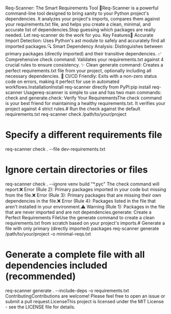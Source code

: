 Req-Scanner: The Smart Requirements Tool 🐍Req-Scanner is a powerful command-line tool designed to bring sanity to your Python project's dependencies. It analyzes your project's imports, compares them against your requirements.txt file, and helps you create a clean, minimal, and accurate list of dependencies.Stop guessing which packages are really needed. Let req-scanner do the work for you. Key Features🎯 Accurate Import Detection: Uses Python's ast module to safely and accurately find all imported packages.🔍 Smart Dependency Analysis: Distinguishes between primary packages (directly imported) and their transitive dependencies. ✅ Comprehensive check command: Validates your requirements.txt against 4 crucial rules to ensure consistency. ✨ Clean generate command: Creates a perfect requirements.txt file from your project, optionally including all necessary dependencies. 🤖 CI/CD Friendly: Exits with a non-zero status code on errors, making it perfect for use in automated workflows.InstallationInstall req-scanner directly from PyPI:pip install req-scanner
Usagereq-scanner is simple to use and has two main commands: check and generate.check: Verify Your RequirementsThe check command is your best friend for maintaining a healthy requirements.txt. It verifies your project against 4 strict rules.# Run the check against the default requirements.txt
req-scanner check /path/to/your/project

# Specify a different requirements file
req-scanner check . --file dev-requirements.txt

# Ignore certain directories or files
req-scanner check . --ignore venv build "*.pyc"
The check command will report:❌ Error (Rule 2): Primary packages imported in your code but missing from the file.❌ Error (Rule 3): Primary packages that are missing their own dependencies in the file.❌ Error (Rule 4): Packages listed in the file that aren't installed in your environment.⚠️ Warning (Rule 1): Packages in the file that are never imported and are not dependencies.generate: Create a Perfect Requirements FileUse the generate command to create a clean requirements.txt from scratch based on your project's imports.# Generate a file with only primary (directly imported) packages
req-scanner generate /path/to/your/project -o minimal-reqs.txt

# Generate a complete file with all dependencies included (recommended)
req-scanner generate . --include-deps -o requirements.txt
ContributingContributions are welcome! Please feel free to open an issue or submit a pull request.LicenseThis project is licensed under the MIT License - see the LICENSE file for details.